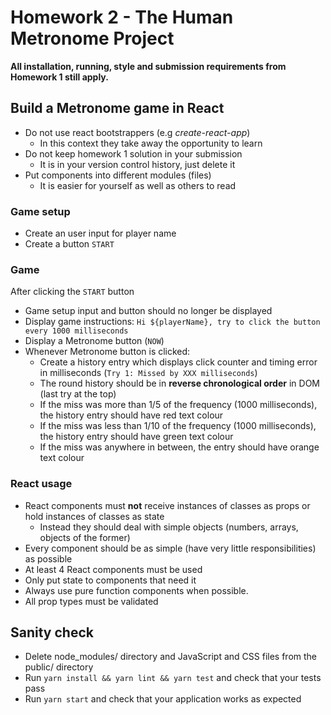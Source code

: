 # Homework 2 - The Human Metronome Project

**All installation, running, style and submission requirements from Homework 1 still apply.**

## Build a Metronome game in React

* Do not use react bootstrappers (e.g _create-react-app_)
  * In this context they take away the opportunity to learn
* Do not keep homework 1 solution in your submission
  * It is in your version control history, just delete it
* Put components into different modules (files) 
  * It is easier for yourself as well as others to read

### Game setup

* Create an user input for player name
* Create a button `START`

### Game

After clicking the `START` button

* Game setup input and button should no longer be displayed
* Display game instructions: `Hi ${playerName}, try to click the button every 1000 milliseconds`
* Display a Metronome button (`NOW`)
* Whenever Metronome button is clicked:
  * Create a history entry which displays click counter and timing error in milliseconds (`Try 1: Missed by XXX milliseconds`)
  * The round history should be in **reverse chronological order** in DOM (last try at the top)
  * If the miss was more than 1/5 of the frequency (1000 milliseconds), the history entry should have red text colour
  * If the miss was less than 1/10 of the frequency (1000 milliseconds), the history entry should have green text colour
  * If the miss was anywhere in between, the entry should have orange text colour

### React usage

* React components must **not** receive instances of classes as props or hold instances of classes as state
  * Instead they should deal with simple objects (numbers, arrays, objects of the former)
* Every component should be as simple (have very little responsibilities) as possible
* At least 4 React components must be used
* Only put state to components that need it
* Always use pure function components when possible.
* All prop types must be validated

## Sanity check

* Delete node_modules/ directory and JavaScript and CSS files from the public/ directory
* Run `yarn install && yarn lint && yarn test` and check that your tests pass
* Run `yarn start` and check that your application works as expected
